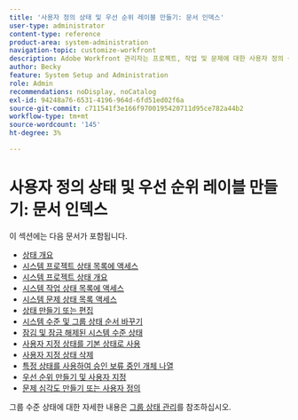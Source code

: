 ```yaml
---
title: '사용자 정의 상태 및 우선 순위 레이블 만들기: 문서 인덱스'
user-type: administrator
content-type: reference
product-area: system-administration
navigation-topic: customize-workfront
description: Adobe Workfront 관리자는 프로젝트, 작업 및 문제에 대한 사용자 정의 상태를 만들 수 있습니다. 전체 Workfront 시스템 또는 특정 그룹이나 하위 그룹의 사용자용일 수 있습니다. 작업 항목의 상태는 현재 개발 상태를 나타냅니다.
author: Becky
feature: System Setup and Administration
role: Admin
recommendations: noDisplay, noCatalog
exl-id: 94248a76-6531-4196-964d-6fd51ed02f6a
source-git-commit: c711541f3e166f9700195420711d95ce782a44b2
workflow-type: tm+mt
source-wordcount: '145'
ht-degree: 3%

---
```


# 사용자 정의 상태 및 우선 순위 레이블 만들기: 문서 인덱스

이 섹션에는 다음 문서가 포함됩니다.

* [상태 개요](../../../administration-and-setup/customize-workfront/creating-custom-status-and-priority-labels/statuses-overview.md)
* [시스템 프로젝트 상태 목록에 액세스](../../../administration-and-setup/customize-workfront/creating-custom-status-and-priority-labels/project-statuses.md)
* [시스템 프로젝트 상태 개요](../../../administration-and-setup/customize-workfront/creating-custom-status-and-priority-labels/system-project-statuses.md)
* [시스템 작업 상태 목록에 액세스](../../../administration-and-setup/customize-workfront/creating-custom-status-and-priority-labels/task-statuses.md)
* [시스템 문제 상태 목록 액세스](../../../administration-and-setup/customize-workfront/creating-custom-status-and-priority-labels/issue-statuses.md)
* [상태 만들기 또는 편집](../../../administration-and-setup/customize-workfront/creating-custom-status-and-priority-labels/create-or-edit-a-status.md)
* [시스템 수준 및 그룹 상태 순서 바꾸기](../../../administration-and-setup/customize-workfront/creating-custom-status-and-priority-labels/reorder-system-statuses.md)
* [잠김 및 잠금 해제된 시스템 수준 상태](../../../administration-and-setup/customize-workfront/creating-custom-status-and-priority-labels/lock-or-unlock-a-custom-system-level-status.md)
* [사용자 지정 상태를 기본 상태로 사용](../../../administration-and-setup/customize-workfront/creating-custom-status-and-priority-labels/use-custom-statuses-as-default-statuses.md)
* [사용자 지정 상태 삭제](../../../administration-and-setup/customize-workfront/creating-custom-status-and-priority-labels/delete-a-custom-status.md)
* [특정 상태를 사용하여 승인 보류 중인 개체 나열](../../../administration-and-setup/customize-workfront/creating-custom-status-and-priority-labels/list-objects-pending-approval-certain-status.md)
* [우선 순위 만들기 및 사용자 지정](../../../administration-and-setup/customize-workfront/creating-custom-status-and-priority-labels/create-customize-priorities.md)
* [문제 심각도 만들기 또는 사용자 정의](../../../administration-and-setup/customize-workfront/creating-custom-status-and-priority-labels/create-customize-issue-severities.md)

그룹 수준 상태에 대한 자세한 내용은 [그룹 상태 관리](../../../administration-and-setup/manage-groups/manage-group-statuses/manage-group-statuses.md)를 참조하십시오.
